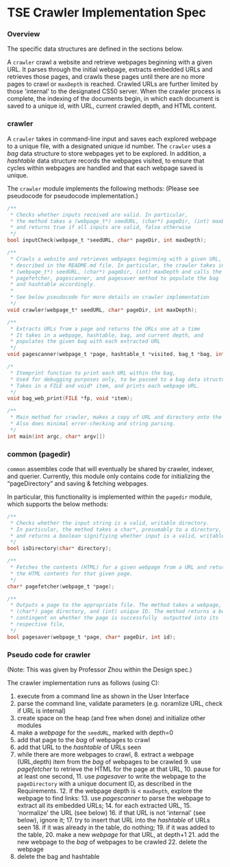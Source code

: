 # TSE Crawler Implementation Spec

### Overview

The specific data structures are defined in the sections below.

A `crawler` crawl a website and retrieve webpages beginning with a given URL. It parses through the initial webpage, extracts embedded URLs and retrieves those pages, and crawls these pages until there are no more pages to crawl or `maxDepth` is reached. Crawled URLs are further limited by those 'internal' to the designated CS50 server. When the crawler process is complete, the indexing of the documents begin, in which each document is saved to a unique id, with URL, current crawled depth, and HTML content.

### crawler

A `crawler` takes in command-line input and saves each explored webpage to a unique file, with a designated unique id number. The `crawler` uses a *bag* data structure to store webpages yet to be explored. In addition, a *hashtable* data structure records the webpages visited, to ensure that cycles within webpages are handled and that each webpage saved is unique.

The `crawler` module implements the following methods:
(Please see pseudocode for pseudocode implementation.)

```c
/**
 * Checks whether inputs received are valid. In particular, 
 * the method takes a (webpage_t*) seedURL, (char*) pageDir, (int) maxDepth 
 * and returns true if all inputs are valid, false otherwise
 */
bool inputCheck(webpage_t *seedURL, char* pageDir, int maxDepth);

/**
 * Crawls a website and retrieves webpages beginning with a given URL, as 
 * described in the README.md file. In particular, the crawler takes in 
 * (webpage_t*) seedURL, (char*) pageDir, (int) maxDepth and calls the 
 * pagefetcher, pagescanner, and pagesaver method to populate the bag
 * and hashtable accordingly.
 * 
 * See below pseudocode for more details on crawler implementation
 */
void crawler(webpage_t* seedURL, char* pageDir, int maxDepth);

/**
 * Extracts URLs from a page and returns the URLs one at a time
 * It takes in a webpage, hashtable, bag, and current depth, and 
 * populates the given bag with each extracted URL
 */	
void pagescanner(webpage_t *page, hashtable_t *visited, bag_t *bag, int depth);

/*
 * Itemprint function to print each URL within the bag,
 * Used for debugging purposes only, to be passed to a bag data structure.
 * Takes in a FILE and void* item, and prints each webpage URL. 
 */
void bag_web_print(FILE *fp, void *item);

/**
 * Main method for crawler, makes a copy of URL and directory onto the heap.
 * Also does minimal error-checking and string parsing.
 */
int main(int argc, char* argv[])
```

### common (pagedir)

`common` assembles code that will eventually be shared by crawler, indexer, and querier. Currently, this module only contains code for initializing the “pageDirectory” and saving & fetching webpages.

In particular, this functionality is implemented within the `pagedir` module, which supports the below methods:

```c
/**
 * Checks whether the input string is a valid, writable directory.
 * In particular, the method takes a char*, presumably to a directory,
 * and returns a boolean signifiying whether input is a valid, writable directory
 */
bool isDirectory(char* directory);

/**
 * Fetches the contents (HTML) for a given webpage from a URL and returns
 * the HTML contents for that given page. 
 */
char* pagefetcher(webpage_t *page);

/**
 * Outputs a page to the appropriate file. The method takes a webpage, 
 * (char*) page directory, and (int) unique ID. The method returns a boolean
 * contingent on whether the page is successfully  outputted into its 
 * respective file,
 */
bool pagesaver(webpage_t *page, char* pageDir, int id);
```

### Pseudo code for crawler

(Note: This was given by Professor Zhou within the Design spec.)

The crawler implementation runs as follows (using C):

1. execute from a command line as shown in the User Interface
2. parse the command line, validate parameters (e.g. noramlize URL, check if URL is internal)
3. create space on the heap (and free when done) and initialize other modules
4. make a *webpage* for the `seedURL`, marked with depth=0
5. add that page to the *bag* of webpages to crawl
6. add that URL to the *hashtable* of URLs seen
7. while there are more webpages to crawl,
	8. extract a webpage (URL,depth) item from the *bag* of webpages to be crawled
	9. use *pagefetcher* to retrieve the HTML for the page at that URL,
    10. pause for at least one second,
	11. use *pagesaver* to write the webpage to the `pageDirectory` with a unique document ID, as described in the Requirements.
	12. if the webpage depth is < `maxDepth`, explore the webpage to find links:
		13. use *pagescanner* to parse the webpage to extract all its embedded URLs;
		14. for each extracted URL,
			15. 'normalize' the URL (see below)
			16. if that URL is not 'internal' (see below), ignore it;
			17. try to insert that URL into the *hashtable* of URLs seen
				18. if it was already in the table, do nothing;
				19. if it was added to the table,
					20. make a new *webpage* for that URL, at depth+1
					21. add the new webpage to the *bag* of webpages to be crawled
        22. delete the webpage
23. delete the bag and hashtable